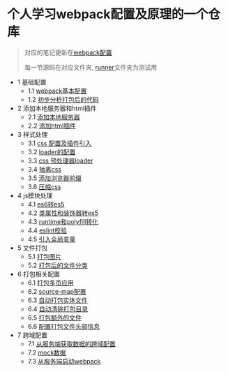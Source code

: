 # 个人学习webpack配置及原理的一个仓库

> 对应的笔记更新在[webpack配置](https://www.yuque.com/tokido/inza6t)
> 
> 每一节源码在对应文件夹, [runner](./runner)文件夹为测试用

* 1 基础配置
  * 1.1 [webpack基本配置](https://www.yuque.com/tokido/inza6t/ubrmhr)
  * 1.2 [初步分析打包后的代码](https://www.yuque.com/tokido/inza6t/uagm3f)
* 2 添加本地服务器和html插件
  * 2.1 [添加本地服务器](https://www.yuque.com/tokido/inza6t/higixm)
  * 2.2 [添加html插件](https://www.yuque.com/tokido/inza6t/xwaz3y)
* 3 样式处理
  * 3.1 [css 配置及插件引入](https://www.yuque.com/tokido/inza6t/mwt4fp)
  * 3.2 [loader的配置](https://www.yuque.com/tokido/inza6t/bnbgug)
  * 3.3 [css 预处理器loader](https://www.yuque.com/tokido/inza6t/sq3qsf)
  * 3.4 [抽离css](https://www.yuque.com/tokido/inza6t/ts7oyw)
  * 3.5 [添加浏览器前缀](https://www.yuque.com/tokido/inza6t/cpoody)
  * 3.6 [压缩css](https://www.yuque.com/tokido/inza6t/sycmss)
* 4 js模块处理
  * 4.1 [es6转es5](https://www.yuque.com/tokido/inza6t/bpb9g5)
  * 4.2 [类属性和装饰器转es5](https://www.yuque.com/tokido/inza6t/qsls1p)
  * 4.3 [runtime和polyfill转化](https://www.yuque.com/tokido/inza6t/uis4lb)
  * 4.4 [eslint校验](https://www.yuque.com/tokido/inza6t/uynf66)
  * 4.5 [引入全局变量](https://www.yuque.com/tokido/inza6t/ffk0qm)
* 5 文件打包
  * 5.1 [打包图片](https://www.yuque.com/tokido/inza6t/zii4ty)
  * 5.2 [打包后的文件分类](https://www.yuque.com/tokido/inza6t/zn7i5d)
* 6 打包相关配置
  * 6.1 [打包多页应用](https://www.yuque.com/tokido/inza6t/yvs2pg)
  * 6.2 [source-map配置](https://www.yuque.com/tokido/inza6t/gk6b6m)
  * 6.3 [自动打包实体文件](https://www.yuque.com/tokido/inza6t/rgmlwi)
  * 6.4 [自动清除打包目录](https://www.yuque.com/tokido/inza6t/aro1p4)
  * 6.5 [打包额外的文件](https://www.yuque.com/tokido/inza6t/elry60)
  * 6.6 [配置打包文件头部信息](https://www.yuque.com/tokido/inza6t/ogvq76)
* 7 跨域配置
  * 7.1 [从服务端获取数据的跨域配置](https://www.yuque.com/tokido/inza6t/yq5o6p)
  * 7.2 [mock数据](https://www.yuque.com/tokido/inza6t/gav8yc)
  * 7.3 [从服务端启动webpack](https://www.yuque.com/tokido/inza6t/az8acr)
  